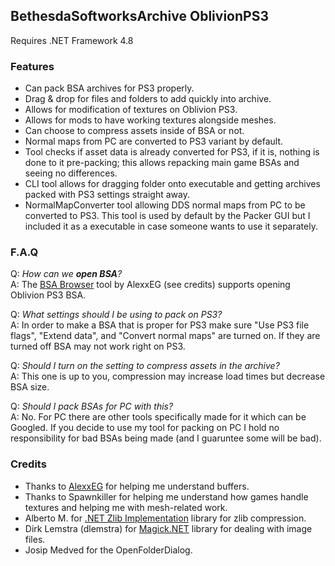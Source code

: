 ## BethesdaSoftworksArchive OblivionPS3
Requires .NET Framework 4.8

### Features
 - Can pack BSA archives for PS3 properly.
 - Drag & drop for files and folders to add quickly into archive.
 - Allows for modification of textures on Oblivion PS3.
 - Allows for mods to have working textures alongside meshes.
 - Can choose to compress assets inside of BSA or not.
 - Normal maps from PC are converted to PS3 variant by default.
 - Tool checks if asset data is already converted for PS3, if it is, nothing is done to it pre-packing; this allows repacking main game BSAs and seeing no differences.
 - CLI tool allows for dragging folder onto executable and getting archives packed with PS3 settings straight away.
 - NormalMapConverter tool allowing DDS normal maps from PC to be converted to PS3. This tool is used by default by the Packer GUI but I included it as a executable in case someone wants to use it separately.

### F.A.Q

Q: _How can we **open BSA**?_  
A: The [BSA Browser](https://github.com/AlexxEG/BSA_Browser) tool by AlexxEG (see credits) supports opening Oblivion PS3 BSA.  

Q: _What settings should I be using to pack on PS3?_  
A: In order to make a BSA that is proper for PS3 make sure "Use PS3 file flags", "Extend data", and "Convert normal maps" are turned on. If they are turned off BSA may not work right on PS3.

Q: _Should I turn on the setting to compress assets in the archive?_  
A: This one is up to you, compression may increase load times but decrease BSA size.

Q: _Should I pack BSAs for PC with this?_  
A: No. For PC there are other tools specifically made for it which can be Googled. If you decide to use my tool for packing on PC I hold no responsibility for bad BSAs being made (and I guaruntee some will be bad).

### Credits
 - Thanks to [AlexxEG](https://github.com/AlexxEG) for helping me understand buffers.
 - Thanks to Spawnkiller for helping me understand how games handle textures and helping me with mesh-related work.
 - Alberto M. for [.NET Zlib Implementation](https://www.codeproject.com/Tips/830793/NET-ZLib-Implementation) library for zlib compression.
 - Dirk Lemstra (dlemstra) for [Magick.NET](https://github.com/dlemstra/Magick.NET) library for dealing with image files.
 - Josip Medved for the OpenFolderDialog.